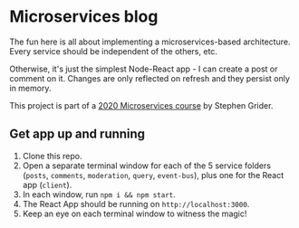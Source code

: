 # Microservices blog

The fun here is all about implementing a microservices-based architecture. Every service should be independent of the others, etc.

Otherwise, it's just the simplest Node-React app - I can create a post or comment on it. Changes are only reflected on refresh and they persist only in memory.

This project is part of a [2020 Microservices course](https://www.udemy.com/course/microservices-with-node-js-and-react) by Stephen Grider.

## Get app up and running

1. Clone this repo.
2. Open a separate terminal window for each of the 5 service folders (`posts`, `comments`, `moderation`, `query`, `event-bus`), plus one for the React app (`client`).
3. In each window, run `npm i && npm start`.
4. The React App should be running on `http://localhost:3000`.
5. Keep an eye on each terminal window to witness the magic!